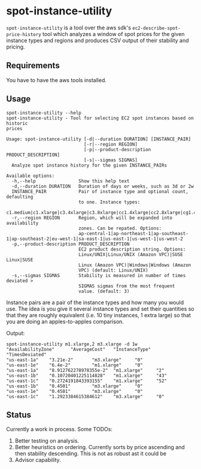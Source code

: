 # spot-instance-utility

`spot-instance-utility` is a tool over the aws sdk's
`ec2-describe-spot-price-history` tool which analyzes a window of spot
prices for the given instance types and regions and
produces CSV output of their stability and pricing.


## Requirements

You have to have the aws tools installed.

## Usage

```
spot-instance-utility --help
spot-instance-utility - Tool for selecting EC2 spot instances based on historic
prices

Usage: spot-instance-utility [-d|--duration DURATION] [INSTANCE_PAIR]
                             [-r|--region REGION]
                             [-p|--product-description PRODUCT_DESCRIPTION]
                             [-s|--sigmas SIGMAS]
  Analyze spot instance history for the given INSTANCE_PAIRs

Available options:
  -h,--help                Show this help text
  -d,--duration DURATION   Duration of days or weeks, such as 3d or 2w
  INSTANCE_PAIR            Pair of instance type and optional count, defaulting
                           to one. Instance types:
                           c1.medium|c1.xlarge|c3.4xlarge|c3.8xlarge|cc1.4xlarge|cc2.8xlarge|cg1.4xlarge|cr1.8xlarge|g2.2xlarge|m1.large|m1.medium|m1.small|m1.xlarge|m2.2xlarge|m2.4xlarge|m2.xlarge|m3.2xlarge|m3.xlarge|t1.micro
  -r,--region REGION       Region, which will be expanded into availability
                           zones. Can be repated. Options:
                           ap-central-1|ap-northeast-1|ap-southeast-1|ap-southeast-2|eu-west-1|sa-east-1|us-east-1|us-west-1|us-west-2
  -p,--product-description PRODUCT_DESCRIPTION
                           EC2 product description string. Options:
                           Linux/UNIX|Linux/UNIX (Amazon VPC)|SUSE Linux|SUSE
                           Linux (Amazon VPC)|Windows|Windows (Amazon
                           VPC) (default: Linux/UNIX)
  -s,--sigmas SIGMAS       Stability is measured in number of times deviated >
                           SIGMAS sigmas from the most frequent
                           value. (default: 3)
```

Instance pairs are a pair of the instance types and how many you would
use. The idea is you give it several instance types and set their
quantities so that they are roughly equivalent (i.e. 10 tiny
instances, 1 extra large) so that you are doing an apples-to-apples comparison.

Output:

```
spot-instance-utility m1.xlarge,2 m3.xlarge -d 1w
"AvailabilityZone"      "AverageCost"   "InstanceType"  "TimesDeviated"
"us-east-1a"    "3.21e-2"       "m3.xlarge"     "0"
"us-east-1e"    "6.4e-2"        "m1.xlarge"     "0"
"us-east-1a"    "8.912762278978355e-2"  "m1.xlarge"     "2"
"us-east-1b"    "0.10720401225114828"   "m1.xlarge"     "43"
"us-east-1c"    "0.2724191843393155"    "m1.xlarge"     "52"
"us-east-1b"    "0.4501"        "m3.xlarge"     "0"
"us-east-1e"    "0.4501"        "m3.xlarge"     "0"
"us-east-1c"    "1.2923384615384612"    "m3.xlarge"     "0"
```

## Status

Currently a work in process. Some TODOs:

1. Better testing on analysis.
2. Better heuristics on ordering. Currently sorts by price ascending
   and then stability descending. This is not as robust ast it could
   be
3. Advisor capability.
